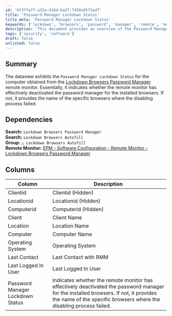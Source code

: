 ```yaml
---
id: '6f3ffa7f-a21e-416d-ba2f-7450a95f3ad7'
title: 'Password Manager Lockdown Status'
title_meta: 'Password Manager Lockdown Status'
keywords: ['lockdown', 'browsers', 'password', 'manager', 'remote', 'monitor', 'status']
description: 'This document provides an overview of the Password Manager Lockdown Status for computers monitored by the Lockdown Browsers Password Manager. It details whether the password manager has been successfully deactivated for installed browsers and identifies any failures in the process.'
tags: ['security', 'software']
draft: false
unlisted: false
---
```

## Summary

The dataview exhibits the `Password Manager Lockdown Status` for the computer obtained from the [Lockdown Browsers Password Manager](<../monitors/Lockdown Browsers Password Manager.md>) remote monitor. Essentially, it indicates whether the remote monitor has effectively deactivated the password manager for the installed browsers. If not, it provides the name of the specific browsers where the disabling process failed.

## Dependencies

**Search:** `Lockdown Browsers Password Manager`  
**Search:** `Lockdown Browsers Autofill`  
**Group:** `△ Lockdown Browsers Autofill`  
**Remote Monitor:** [EPM - Software Configuration - Remote Monitor - Lockdown Browsers Password Manager](<../monitors/Lockdown Browsers Password Manager.md>)

## Columns

| Column                       | Description                                                                                                                   |
|------------------------------|-------------------------------------------------------------------------------------------------------------------------------|
| Clientid                     | Clientid (Hidden)                                                                                                           |
| Locationid                   | Locationid (Hidden)                                                                                                         |
| Computerid                   | Computerid (Hidden)                                                                                                         |
| Client                       | Client Name                                                                                                                 |
| Location                     | Location Name                                                                                                               |
| Computer                     | Computer Name                                                                                                               |
| Operating System             | Operating System                                                                                                           |
| Last Contact                 | Last Contact with RMM                                                                                                       |
| Last Logged In User          | Last Logged In User                                                                                                         |
| Password Manager Lockdown Status | Indicates whether the remote monitor has effectively deactivated the password manager for the installed browsers. If not, it provides the name of the specific browsers where the disabling process failed. |













